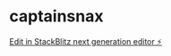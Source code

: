 # captainsnax

[Edit in StackBlitz next generation editor ⚡️](https://stackblitz.com/~/github.com/conspicious54/captainsnax)